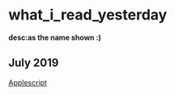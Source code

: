 # what_i_read_yesterday
**desc:as the name shown :)**

## July 2019
[Applescript](https://github.com/chenkoukou/what_i_read_yesterday/blob/master/preview/20190730Applescript.html)

